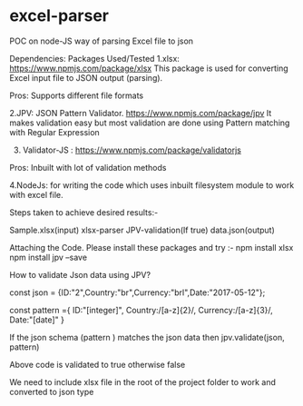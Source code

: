 # excel-parser

POC on node-JS way of parsing  Excel file to json

Dependencies:
Packages Used/Tested
1.xlsx:
 https://www.npmjs.com/package/xlsx
This package is used for converting Excel input file to JSON output (parsing).

Pros: Supports different file formats 



2.JPV: JSON Pattern Validator.
https://www.npmjs.com/package/jpv
It makes validation easy but most validation are done using Pattern matching with Regular Expression


3. Validator-JS :
https://www.npmjs.com/package/validatorjs

Pros: Inbuilt with lot of validation methods

4.NodeJs: for writing the code which uses inbuilt filesystem module to work with excel file.


Steps taken to achieve desired results:-

Sample.xlsx(input)                  xlsx-parser                 JPV-validation(If true)                   data.json(output)

Attaching the Code. Please install these packages and try :-
npm install xlsx
npm install jpv –save


How to validate Json data using JPV?

const json = {ID:"2",Country:"br",Currency:"brl",Date:"2017-05-12"};

const pattern ={
    ID:"[integer]",
    Country:/[a-z]{2}/,
    Currency:/[a-z]{3}/,
    Date:"[date]"
}


If the json schema (pattern ) matches the json data then
jpv.validate(json, pattern)

Above code is validated to true otherwise false

We need to include xlsx file in  the root of the project folder to work and converted to json type

